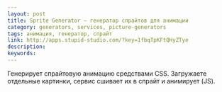 ```yaml
---
layout: post
title: Sprite Generator — генератор спрайтов для анимации
category: generators, services, picture-generators
tags: анимация, генератор, спрайт
link: http://apps.stupid-studio.com/?key=1fbqTpKFtQHyZTye
description:
keywords:
---
```


<p>Генерирует спрайтовую анимацию средствами CSS. Загружаете отдельные картинки, сервис сшивает их в спрайт и анимирует (JS).</p>
